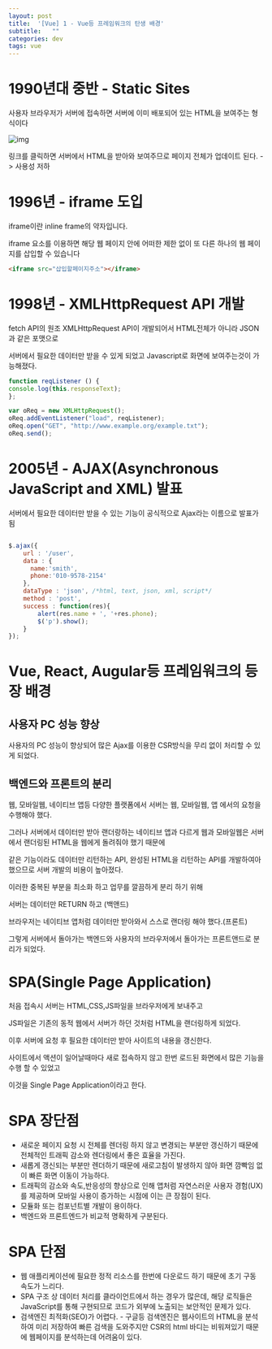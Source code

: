 ```yaml
---
layout: post
title:  '[Vue] 1 - Vue등 프레임워크의 탄생 배경'
subtitle:   ""
categories: dev
tags: vue
--- 
```

 



 # 1990년대 중반 - Static Sites

  사용자 브라우저가 서버에 접속하면 서버에 이미 배포되어 있는 HTML을 보여주는 형식이다

  ![img](https://chung10kr.github.io/assets/img/2022-01-28.PNG)

  링크를 클릭하면 서버에서 HTML을 받아와 보여주므로 페이지 전체가 업데이트 된다. -> 사용성 저하


  # 1996년 - iframe 도입

  iframe이란 inline frame의 약자입니다.

  iframe 요소를 이용하면 해당 웹 페이지 안에 어떠한 제한 없이 또 다른 하나의 웹 페이지를 삽입할 수 있습니다

  ```html
  <iframe src="삽입할페이지주소"></iframe>
  ```

  # 1998년 - XMLHttpRequest API 개발

  fetch API의 원조 XMLHttpRequest API이 개발되어서 HTML전체가 아니라 JSON과 같은 포맷으로

  서버에서 필요한 데이터만 받을 수 있게 되었고 Javascript로 화면에 보여주는것이 가능해졌다.

  ```javascript
function reqListener () {
  console.log(this.responseText);
};

var oReq = new XMLHttpRequest();
oReq.addEventListener("load", reqListener);
oReq.open("GET", "http://www.example.org/example.txt");
oReq.send();
  ```

# 2005년 - AJAX(Asynchronous JavaScript and XML) 발표

서버에서 필요한 데이터만 받을 수 있는 기능이 공식적으로 Ajax라는 이름으로 발표가 됨


```javascript

$.ajax({
    url : '/user',
    data : {
      name:'smith', 
      phone:'010-9578-2154'
    },
    dataType : 'json', /*html, text, json, xml, script*/
    method : 'post',
    success : function(res){
        alert(res.name + ', '+res.phone);
        $('p').show();
    }
});

```



# Vue, React, Augular등 프레임워크의 등장 배경


## 사용자 PC 성능 향상

사용자의 PC 성능이 향상되어 많은 Ajax를 이용한 CSR방식을 무리 없이 처리할 수 있게 되었다.

## 백엔드와 프론트의 분리

웹, 모바일웹, 네이티브 앱등 다양한 플랫폼에서 서버는 웹, 모바일웹, 앱 에서의 요청을 수행해야 했다.

그러나 서버에서 데이터만 받아 랜더랑하는 네이티브 앱과 다르게 웹과 모바일웹은 서버에서 랜더링된 HTML을 웹에게 돌려줘야 했기 때문에

같은 기능이라도 데이터만 리턴하는 API, 완성된 HTML을 리턴하는 API를 개발하여아 했으므로 서버 개발의 비용이 높아졌다.

이러한 중복된 부분을 최소화 하고 업무를 깔끔하게 분리 하기 위해

서버는 데이터만 RETURN 하고 (백앤드)

브라우저는 네이티브 앱처럼 데이터만 받아와서 스스로 랜더링 해야 했다.(프론트)

그렇게 서버에서 돌아가는 백엔드와 사용자의 브라우저에서 돌아가는 프론트앤드로 분리가 되었다.



# SPA(Single Page Application)

처음 접속시 서버는 HTML,CSS,JS파일을 브라우저에게 보내주고

JS파일은 기존의 동적 웹에서 서버가 하던 것처럼 HTML을 랜더링하게 되었다.

이후 서버에 요청 후 필요한 데이터만 받아 사이트의 내용을 갱신한다.

사이트에서 액션이 일어날때마다 새로 접속하지 않고 한번 로드된 화면에서 많은 기능을 수행 할 수 있었고

이것을 Single Page Application이라고 한다.

# SPA 장단점

- 새로운 페이지 요청 시 전체를 렌더링 하지 않고 변경되는 부분만 갱신하기 때문에 전체적인 트래픽 감소와 렌더링에서 좋은 효율을 가진다.
- 새롭게 갱신되는 부분만 렌더하기 때문에 새로고침이 발생하지 않아 화면 깜빡임 없이 빠른 화면 이동이 가능하다.
- 트래픽의 감소와 속도,반응성의 향상으로 인해 앱처럼 자연스러운 사용자 경험(UX)를 제공하며 모바일 사용이 증가하는 시점에 이는 큰 장점이 된다.
- 모듈화 또는 컴포넌트별 개발이 용이하다.
- 백엔드와 프론트엔드가 비교적 명확하게 구분된다.


# SPA 단점


- 웹 애플리케이션에 필요한 정적 리소스를 한번에 다운로드 하기 때문에 초기 구동 속도가 느리다.
- SPA 구조 상 데이터 처리를 클라이언트에서 하는 경우가 많은데, 해당 로직들은 JavaScript를 통해 구현되므로 코드가 외부에 노출되는 보안적인 문제가 있다.
- 검색엔진 최적화(SEO)가 어렵다. - 구글등 검색엔진은 웹사이트의 HTML을 분석하여 미리 저장하여 빠른 검색을 도와주지만 CSR의 html 바디는 비워져있기 때문에 웹페이지를 분석하는데 어려움이 있다.


 

